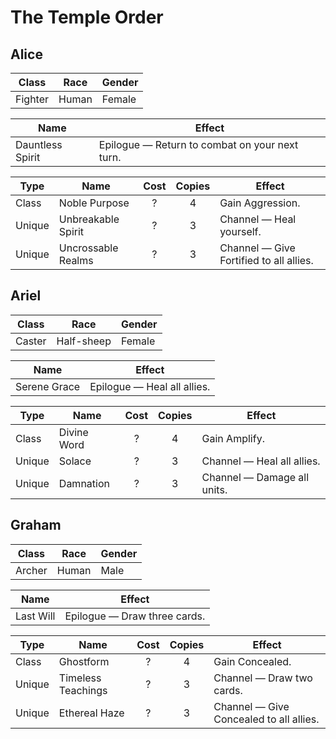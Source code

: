 # The Temple Order

## Alice

| Class   | Race  | Gender |
| ------- | ----- | ------ |
| Fighter | Human | Female |

| Name             | Effect                                         |
| ---------------- | ---------------------------------------------- |
| Dauntless Spirit | Epilogue — Return to combat on your next turn. |

| Type   | Name               | Cost | Copies | Effect                                  |
| ------ | ------------------ | :--: | :----: | --------------------------------------- |
| Class  | Noble Purpose      |  ?   |   4    | Gain Aggression.                        |
| Unique | Unbreakable Spirit |  ?   |   3    | Channel — Heal yourself.                |
| Unique | Uncrossable Realms |  ?   |   3    | Channel — Give Fortified to all allies. |

## Ariel

| Class  | Race       | Gender |
| ------ | ---------- | ------ |
| Caster | Half-sheep | Female |

| Name         | Effect                      |
| ------------ | --------------------------- |
| Serene Grace | Epilogue — Heal all allies. |

| Type   | Name        | Cost | Copies | Effect                      |
| ------ | ----------- | :--: | :----: | --------------------------- |
| Class  | Divine Word |  ?   |   4    | Gain Amplify.               |
| Unique | Solace      |  ?   |   3    | Channel — Heal all allies.  |
| Unique | Damnation   |  ?   |   3    | Channel — Damage all units. |

## Graham

| Class  | Race  | Gender |
| ------ | ----- | ------ |
| Archer | Human | Male   |

| Name      | Effect                       |
| --------- | ---------------------------- |
| Last Will | Epilogue — Draw three cards. |

| Type   | Name               | Cost | Copies | Effect                                  |
| ------ | ------------------ | :--: | :----: | --------------------------------------- |
| Class  | Ghostform          |  ?   |   4    | Gain Concealed.                         |
| Unique | Timeless Teachings |  ?   |   3    | Channel — Draw two cards.               |
| Unique | Ethereal Haze      |  ?   |   3    | Channel — Give Concealed to all allies. |
